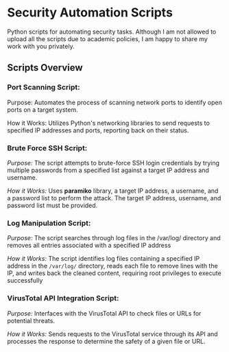 # Security Automation Scripts

Python scripts for automating security tasks. Although I am not allowed to upload all the scripts due to academic policies, I am happy to share my work with you privately. 

## Scripts Overview

### Port Scanning Script:

Purpose: Automates the process of scanning network ports to identify open ports on a target system.

How it Works: Utilizes Python's networking libraries to send requests to specified IP addresses and ports, reporting back on their status.

### Brute Force SSH Script:

_Purpose:_ The script attempts to brute-force SSH login credentials by trying multiple passwords from a specified list against a target IP address and username.

_How it Works:_ Uses **paramiko** library, a target IP address, a username, and a password list to perform the attack. The target IP address, username, and password list must be provided.

### Log Manipulation Script:

_Purpose:_ The script searches through log files in the /var/log/ directory and removes all entries associated with a specified IP address

_How it Works:_ The script identifies log files containing a specified IP address in the ```/var/log/``` directory, reads each file to remove lines with the IP, and writes back the cleaned content, requiring root privileges to execute successfully

### VirusTotal API Integration Script:

_Purpose:_ Interfaces with the VirusTotal API to check files or URLs for potential threats.

_How it Works:_ Sends requests to the VirusTotal service through its API and processes the response to determine the safety of a given file or URL.
